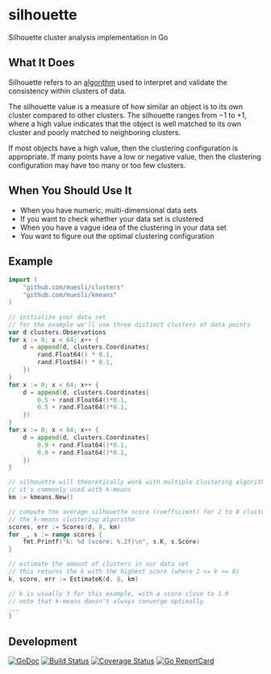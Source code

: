 # silhouette
Silhouette cluster analysis implementation in Go

## What It Does

Silhouette refers to an [algorithm](https://en.wikipedia.org/wiki/Silhouette_(clustering))
used to interpret and validate the consistency within clusters of data.

The silhouette value is a measure of how similar an object is to its own cluster
compared to other clusters. The silhouette ranges from −1 to +1, where a high
value indicates that the object is well matched to its own cluster and poorly
matched to neighboring clusters.

If most objects have a high value, then the clustering configuration is
appropriate. If many points have a low or negative value, then the clustering
configuration may have too many or too few clusters.

## When You Should Use It

- When you have numeric, multi-dimensional data sets
- If you want to check whether your data set is clustered
- When you have a vague idea of the clustering in your data set
- You want to figure out the optimal clustering configuration

## Example
```go
import (
	"github.com/muesli/clusters"
	"github.com/muesli/kmeans"
)

// initialize your data set
// for the example we'll use three distinct clusters of data points
var d clusters.Observations
for x := 0; x < 64; x++ {
	d = append(d, clusters.Coordinates{
		rand.Float64() * 0.1,
		rand.Float64() * 0.1,
	})
}
for x := 0; x < 64; x++ {
	d = append(d, clusters.Coordinates{
		0.5 + rand.Float64()*0.1,
		0.5 + rand.Float64()*0.1,
	})
}
for x := 0; x < 64; x++ {
	d = append(d, clusters.Coordinates{
		0.9 + rand.Float64()*0.1,
		0.9 + rand.Float64()*0.1,
	})
}

// silhouette will theoretically work with multiple clustering algorithms
// it's commonly used with k-means
km := kmeans.New()

// compute the average silhouette score (coefficient) for 2 to 8 clusters, using
// the k-means clustering algorithm
scores, err := Scores(d, 8, km)
for _, s := range scores {
    fmt.Printf("k: %d (score: %.2f)\n", s.K, s.Score)
}

// estimate the amount of clusters in our data set
// this returns the k with the highest score (where 2 <= k <= 8)
k, score, err := EstimateK(d, 8, km)

// k is usually 3 for this example, with a score close to 1.0
// note that k-means doesn't always converge optimally
...
}
```

## Development

[![GoDoc](https://godoc.org/github.com/golang/gddo?status.svg)](https://godoc.org/github.com/muesli/silhouette)
[![Build Status](https://travis-ci.org/muesli/silhouette.svg?branch=master)](https://travis-ci.org/muesli/silhouette)
[![Coverage Status](https://coveralls.io/repos/github/muesli/silhouette/badge.svg?branch=master)](https://coveralls.io/github/muesli/silhouette?branch=master)
[![Go ReportCard](http://goreportcard.com/badge/muesli/silhouette)](http://goreportcard.com/report/muesli/silhouette)
